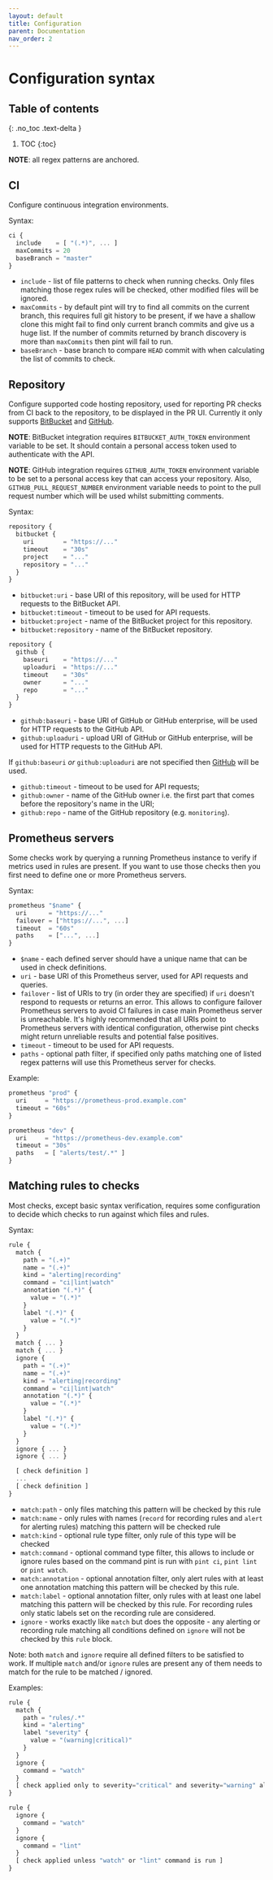 ```yaml
---
layout: default
title: Configuration
parent: Documentation
nav_order: 2
---
```


# Configuration syntax

## Table of contents
{: .no_toc .text-delta }

1. TOC
{:toc}

**NOTE**: all regex patterns are anchored.

## CI

Configure continuous integration environments.

Syntax:

```js
ci {
  include    = [ "(.*)", ... ]
  maxCommits = 20
  baseBranch = "master"
}
```

- `include` - list of file patterns to check when running checks. Only files
  matching those regex rules will be checked, other modified files will be ignored.
- `maxCommits` - by default pint will try to find all commits on the current branch,
  this requires full git history to be present, if we have a shallow clone this
  might fail to find only current branch commits and give us a huge list.
  If the number of commits returned by branch discovery is more than `maxCommits`
  then pint will fail to run.
- `baseBranch` - base branch to compare `HEAD` commit with when calculating the list
  of commits to check.

## Repository

Configure supported code hosting repository, used for reporting PR checks from CI
back to the repository, to be displayed in the PR UI.
Currently it only supports [BitBucket](https://bitbucket.org/) and [GitHub](https://github.com/).

**NOTE**: BitBucket integration requires `BITBUCKET_AUTH_TOKEN` environment variable
to be set. It should contain a personal access token used to authenticate with the API.

**NOTE**: GitHub integration requires `GITHUB_AUTH_TOKEN` environment variable
to be set to a personal access key that can access your repository. Also, `GITHUB_PULL_REQUEST_NUMBER`
environment variable needs to point to the pull request number which will be used whilst
submitting comments.

Syntax:

```js
repository {
  bitbucket {
    uri        = "https://..."
    timeout    = "30s"
    project    = "..."
    repository = "..."
  }
}
```

- `bitbucket:uri` - base URI of this repository, will be used for HTTP
  requests to the BitBucket API.
- `bitbucket:timeout` - timeout to be used for API requests.
- `bitbucket:project` - name of the BitBucket project for this repository.
- `bitbucket:repository` - name of the BitBucket repository.

```js
repository {
  github {
    baseuri    = "https://..."
    uploaduri  = "https://..."
    timeout    = "30s"
    owner      = "..."
    repo       = "..."
  }
}
```

- `github:baseuri` - base URI of GitHub or GitHub enterprise, will be used for HTTP requests to the GitHub API.
- `github:uploaduri` - upload URI of GitHub or GitHub enterprise, will be used for HTTP requests to the GitHub API.

If `github:baseuri` _or_ `github:uploaduri` are not specified then [GitHub](https://github.com) will be used.

- `github:timeout` - timeout to be used for API requests;
- `github:owner` - name of the GitHub owner i.e. the first part that comes before the repository's name in the URI;
- `github:repo` - name of the GitHub repository (e.g. `monitoring`).

## Prometheus servers

Some checks work by querying a running Prometheus instance to verify if
metrics used in rules are present. If you want to use those checks then you
first need to define one or more Prometheus servers.

Syntax:

```js
prometheus "$name" {
  uri      = "https://..."
  failover = ["https://...", ...]
  timeout  = "60s"
  paths    = ["...", ...]
}
```

- `$name` - each defined server should have a unique name that can be used in check
  definitions.
- `uri` - base URI of this Prometheus server, used for API requests and queries.
- `failover` - list of URIs to try (in order they are specified) if `uri` doesn't respond
  to requests or returns an error. This allows to configure failover Prometheus servers
  to avoid CI failures in case main Prometheus server is unreachable.
  It's highly recommended that all URIs point to Prometheus servers with identical
  configuration, otherwise pint checks might return unreliable results and potential
  false positives.
- `timeout` - timeout to be used for API requests.
- `paths` - optional path filter, if specified only paths matching one of listed regex
  patterns will use this Prometheus server for checks.

Example:

```js
prometheus "prod" {
  uri     = "https://prometheus-prod.example.com"
  timeout = "60s"
}

prometheus "dev" {
  uri     = "https://prometheus-dev.example.com"
  timeout = "30s"
  paths   = [ "alerts/test/.*" ]
}
```

## Matching rules to checks

Most checks, except basic syntax verification, requires some configuration to decide
which checks to run against which files and rules.

Syntax:

```js
rule {
  match {
    path = "(.+)"
    name = "(.+)"
    kind = "alerting|recording"
    command = "ci|lint|watch"
    annotation "(.*)" {
      value = "(.*)"
    }
    label "(.*)" {
      value = "(.*)"
    }
  }
  match { ... }
  match { ... }
  ignore {
    path = "(.+)"
    name = "(.+)"
    kind = "alerting|recording"
    command = "ci|lint|watch"
    annotation "(.*)" {
      value = "(.*)"
    }
    label "(.*)" {
      value = "(.*)"
    }
  }
  ignore { ... }
  ignore { ... }

  [ check definition ]
  ...
  [ check definition ]
}
```

- `match:path` - only files matching this pattern will be checked by this rule
- `match:name` - only rules with names (`record` for recording rules and `alert` for alerting
  rules) matching this pattern will be checked rule
- `match:kind` - optional rule type filter, only rule of this type will be checked
- `match:command` - optional command type filter, this allows to include or ignore rules
  based on the command pint is run with `pint ci`, `pint lint` or `pint watch`.
- `match:annotation` - optional annotation filter, only alert rules with at least one
  annotation matching this pattern will be checked by this rule.
- `match:label` - optional annotation filter, only rules with at least one label
   matching this pattern will be checked by this rule. For recording rules only static
   labels set on the recording rule are considered.
- `ignore` - works exactly like `match` but does the opposite - any alerting or recording rule
  matching all conditions defined on `ignore` will not be checked by this `rule` block.

Note: both `match` and `ignore` require all defined filters to be satisfied to work.
If multiple `match` and/or `ignore` rules are present any of them needs to match for the rule to
be matched / ignored.

Examples:

```js
rule {
  match {
    path = "rules/.*"
    kind = "alerting"
    label "severity" {
      value = "(warning|critical)"
    }
  }
  ignore {
    command = "watch"
  }
  [ check applied only to severity="critical" and severity="warning" alerts in "ci" or "lint" command is run ]
}
```

```js
rule {
  ignore {
    command = "watch"
  }
  ignore {
    command = "lint"
  }
  [ check applied unless "watch" or "lint" command is run ]
}
```
